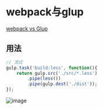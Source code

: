 # webpack与glup

[webpack vs Glup](https://www.cnblogs.com/iovec/p/7921177.html)

## 用法
```javascript
// 流式
gulp.task('build:less', function(){
    return gulp.src('./src/*.less')
        .pipe(less())
        .pipe(gulp.dest('./dist'));
});
```

![image](https://user-images.githubusercontent.com/11763399/158203106-e3c5eefc-a832-401e-a4bc-d9ea1fbdab1f.png)
